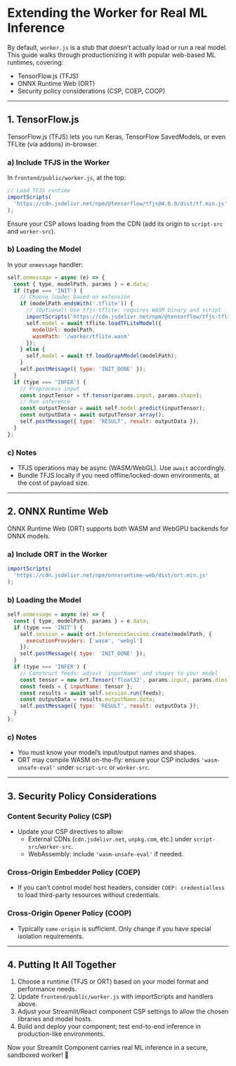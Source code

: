 # Extending the Worker for Real ML Inference

By default, `worker.js` is a stub that doesn’t actually load or run a real model. This guide walks through productionizing it with popular web-based ML runtimes, covering:
  - TensorFlow.js (TFJS)
  - ONNX Runtime Web (ORT)
  - Security policy considerations (CSP, COEP, COOP)

---

## 1. TensorFlow.js

TensorFlow.js (TFJS) lets you run Keras, TensorFlow SavedModels, or even TFLite (via addons) in-browser.

### a) Include TFJS in the Worker
In `frontend/public/worker.js`, at the top:
```js
// Load TFJS runtime
importScripts(
  'https://cdn.jsdelivr.net/npm/@tensorflow/tfjs@4.6.0/dist/tf.min.js'
);
```

Ensure your CSP allows loading from the CDN (add its origin to `script-src` and `worker-src`).

### b) Loading the Model
In your `onmessage` handler:
```js
self.onmessage = async (e) => {
  const { type, modelPath, params } = e.data;
  if (type === 'INIT') {
    // Choose loader based on extension
    if (modelPath.endsWith('.tflite')) {
      // (Optional) Use tfjs-tflite: requires WASM binary and script
      importScripts('https://cdn.jsdelivr.net/npm/@tensorflow/tfjs-tflite');
      self.model = await tflite.loadTFLiteModel({
        modelUrl: modelPath,
        wasmPath: '/worker/tflite.wasm'
      });
    } else {
      self.model = await tf.loadGraphModel(modelPath);
    }
    self.postMessage({ type: 'INIT_DONE' });
  }
  if (type === 'INFER') {
    // Preprocess input
    const inputTensor = tf.tensor(params.input, params.shape);
    // Run inference
    const outputTensor = await self.model.predict(inputTensor);
    const outputData = await outputTensor.array();
    self.postMessage({ type: 'RESULT', result: outputData });
  }
};
```

### c) Notes
- TFJS operations may be async (WASM/WebGL). Use `await` accordingly.
- Bundle TFJS locally if you need offline/locked-down environments, at the cost of payload size.

---

## 2. ONNX Runtime Web

ONNX Runtime Web (ORT) supports both WASM and WebGPU backends for ONNX models.

### a) Include ORT in the Worker
```js
importScripts(
  'https://cdn.jsdelivr.net/npm/onnxruntime-web/dist/ort.min.js'
);
```

### b) Loading the Model
```js
self.onmessage = async (e) => {
  const { type, modelPath, params } = e.data;
  if (type === 'INIT') {
    self.session = await ort.InferenceSession.create(modelPath, {
      executionProviders: ['wasm', 'webgl']
    });
    self.postMessage({ type: 'INIT_DONE' });
  }
  if (type === 'INFER') {
    // Construct feeds: adjust 'inputName' and shapes to your model
    const tensor = new ort.Tensor('float32', params.input, params.dims);
    const feeds = { inputName: tensor };
    const results = await self.session.run(feeds);
    const outputData = results.outputName.data;
    self.postMessage({ type: 'RESULT', result: outputData });
  }
};
```

### c) Notes
- You must know your model’s input/output names and shapes.
- ORT may compile WASM on-the-fly: ensure your CSP includes `'wasm-unsafe-eval'` under `script-src` or `worker-src`.

---

## 3. Security Policy Considerations

### Content Security Policy (CSP)
- Update your CSP directives to allow:
  - External CDNs (`cdn.jsdelivr.net`, `unpkg.com`, etc.) under `script-src`/`worker-src`.
  - WebAssembly: include `'wasm-unsafe-eval'` if needed.

### Cross-Origin Embedder Policy (COEP)
- If you can’t control model host headers, consider `COEP: credentialless` to load third-party resources without credentials.

### Cross-Origin Opener Policy (COOP)
- Typically `same-origin` is sufficient. Only change if you have special isolation requirements.

---

## 4. Putting It All Together
1. Choose a runtime (TFJS or ORT) based on your model format and performance needs.
2. Update `frontend/public/worker.js` with importScripts and handlers above.
3. Adjust your Streamlit/React component CSP settings to allow the chosen libraries and model hosts.
4. Build and deploy your component; test end-to-end inference in production-like environments.

Now your Streamlit Component carries real ML inference in a secure, sandboxed worker! 🎉